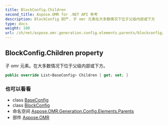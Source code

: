 ```yaml
---
title: BlockConfig.Children
second_title: Aspose.OMR for .NET API 参考
description: BlockConfig 财产. 子 omr 元素在大多数情况下位于父级内部或下方
type: docs
weight: 100
url: /zh/net/aspose.omr.generation.config.elements.parents/blockconfig/children/
---
```

## BlockConfig.Children property

子 omr 元素。在大多数情况下位于父级内部或下方。

```csharp
public override List<BaseConfig> Children { get; set; }
```

### 也可以看看

* class [BaseConfig](../../../aspose.omr.generation.config/baseconfig/)
* class [BlockConfig](../)
* 命名空间 [Aspose.OMR.Generation.Config.Elements.Parents](../../blockconfig/)
* 部件 [Aspose.OMR](../../../)


